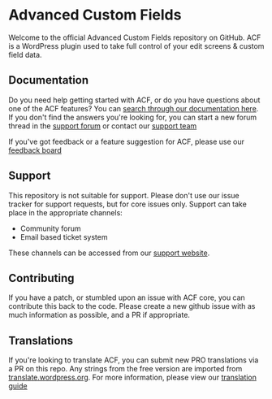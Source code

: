 # Advanced Custom Fields

Welcome to the official Advanced Custom Fields repository on GitHub. ACF is a WordPress plugin used to take full control of your edit screens & custom field data.

## Documentation

Do you need help getting started with ACF, or do you have questions about one of the ACF features? You can [search through our documentation here](https://www.advancedcustomfields.com/resources/). If you don't find the answers you're looking for, you can start a new forum thread in the [support forum](https://support.advancedcustomfields.com/) or contact our [support team](https://www.advancedcustomfields.com/contact/)

If you've got feedback or a feature suggestion for ACF, please use our [feedback board](https://www.advancedcustomfields.com/feedback/)

## Support

This repository is not suitable for support. Please don't use our issue tracker for support requests, but for core issues only. 
Support can take place in the appropriate channels:

* Community forum
* Email based ticket system 

These channels can be accessed from our [support website](https://support.advancedcustomfields.com/).

## Contributing

If you have a patch, or stumbled upon an issue with ACF core, you can contribute this back to the code. Please create a new github issue with as much information as possible, and a PR if appropriate.

## Translations

If you're looking to translate ACF, you can submit new PRO translations via a PR on this repo. Any strings from the free version are imported from [translate.wordpress.org](https://translate.wordpress.org/projects/wp-plugins/advanced-custom-fields/stable/). For more information, please view our [translation guide](https://www.advancedcustomfields.com/resources/how-to-help-translate-acf-into-other-languages/)
